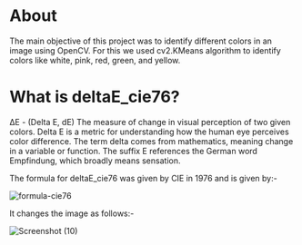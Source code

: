 # About 

The main objective of this project was to identify different colors in an image using OpenCV. For this we used cv2.KMeans algorithm to identify colors like white, pink, red, green, and yellow.

# What is deltaE_cie76?

ΔE - (Delta E, dE) The measure of change in visual perception of two given colors. Delta E is a metric for understanding how the human eye perceives color difference. The term delta comes from mathematics, meaning change in a variable or function. The suffix E references the German word Empfindung, which broadly means sensation.

The formula for deltaE_cie76 was given by CIE in 1976 and is given by:- 

![formula-cie76](https://user-images.githubusercontent.com/54469035/81284588-e8d6f480-907b-11ea-9ab6-97f778bde2a6.png)

It changes the image as follows:- 

![Screenshot (10)](https://user-images.githubusercontent.com/54469035/81284768-2b003600-907c-11ea-86d9-115ba58289fb.png)
